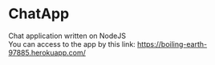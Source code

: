 # ChatApp
Chat application written on NodeJS<br>
You can access to the app by this link:
https://boiling-earth-97885.herokuapp.com/
